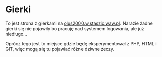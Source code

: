 # Gierki

To jest strona z gierkami na [olus2000.w.staszic.waw.pl][Homepage]. Narazie żadne gierki się nie pojawiły bo pracuję nad systemem logowania, ale już niedługo...

Oprócz tego jest to miejsce gdzie będę eksperymentował z PHP, HTML i GIT, więc mogą się tu pojawiać różne dziwne żeczy.

[Homepage]: olus2000.w.staszic.waw.pl
